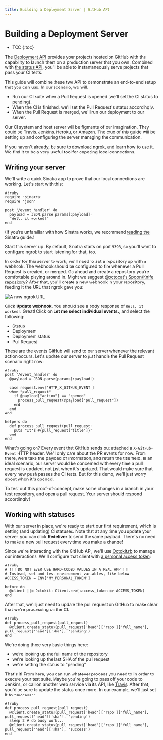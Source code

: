 ```yaml
---
title: Building a Deployment Server | GitHub API
---
```


# Building a Deployment Server

* TOC
{:toc}

The [Deployment API][deploy API] provides your projects hosted on GitHub with
the capability to launch them on a production server that you own. Combined with
[the status API][status API], you'll be able to instantaneously serve projects
that pass your CI tests.

This guide will combine these two API to demonstrate an end-to-end setup that
you can use. In our scenario, we will:

* Run our CI suite when a Pull Request is opened (we'll set the CI status to pending).
* When the CI is finished, we'll set the Pull Request's status accordingly.
* When the Pull Request is merged, we'll run our deployment to our server.

Our CI system and host server will be figments of our imagination. They could be
Travis, Jenkins, Heroku, or Amazon. The crux of this guide will be setting up
and configuring the server managing the communication.

If you haven't already, be sure to [download ngrok][ngrok], and learn how
to [use it][using ngrok]. We find it to be a very useful tool for exposing local
connections.

## Writing your server

We'll write a quick Sinatra app to prove that our local connections are working.
Let's start with this:

    #!ruby
    require 'sinatra'
    require 'json'

    post '/event_handler' do
      payload = JSON.parse(params[:payload])
      "Well, it worked!"
    end


(If you're unfamiliar with how Sinatra works, we recommend [reading the Sinatra guide][Sinatra].)

Start this server up. By default, Sinatra starts on port `9393`, so you'll want
to configure ngrok to start listening for that, too.

In order for this server to work, we'll need to set a repository up with a webhook.
The webhook should be configured to fire whenever a Pull Request is created, or merged.
Go ahead and create a repository you're comfortable playing around in. Might we
suggest [@octocat's Spoon/Knife repository](https://github.com/octocat/Spoon-Knife)?
After that, you'll create a new webhook in your repository, feeding it the URL
that ngrok gave you:

![A new ngrok URL](/images/webhooks_recent_deliveries.png)

Click **Update webhook**. You should see a body response of `Well, it worked!`.
Great! Click on **Let me select individual events.**, and select the following:

* Status
* Deployment
* Deployment status
* Pull Request

These are the events GitHub will send to our server whenever the relevant action
occurs. Let's update our server to *just* handle the Pull Request scenario right now:

    #!ruby
    post '/event_handler' do
      @payload = JSON.parse(params[:payload])

      case request.env['HTTP_X_GITHUB_EVENT']
      when "pull_request"
        if @payload["action"] == "opened"
          process_pull_request(@payload["pull_request"])
        end
      end
    end

    helpers do
      def process_pull_request(pull_request)
        puts "It's #{pull_request['title']}"
      end
    end

What's going on? Every event that GitHub sends out attached a `X-GitHub-Event`
HTTP header. We'll only care about the PR events for now. From there, we'll
take the payload of information, and return the title field. In an ideal scenario,
our server would be concerned with every time a pull request is updated, not just
when it's updated. That would make sure that every new push passes the CI tests.
But for this demo, we'll just worry about when it's opened.

To test out this proof-of-concept, make some changes in a branch in your test
repository, and open a pull request. Your server should respond accordingly!

## Working with statuses

With our server in place, we're ready to start our first requirement, which is
setting (and updating) CI statuses. Note that at any time you update your server,
you can click **Redeliver** to send the same payload. There's no need to make a
new pull request every time you make a change!

Since we're interacting with the GitHub API, we'll use [Octokit.rb][octokit.rb]
to manage our interactions. We'll configure that client with
[a personal access token][access token]:

    #!ruby
    # !!! DO NOT EVER USE HARD-CODED VALUES IN A REAL APP !!!
    # Instead, set and test environment variables, like below
    ACCESS_TOKEN = ENV['MY_PERSONAL_TOKEN']

    before do
      @client ||= Octokit::Client.new(:access_token => ACCESS_TOKEN)
    end

After that, we'll just need to update the pull request on GitHub to make clear
that we're processing on the CI:

    #!ruby
    def process_pull_request(pull_request)
      @client.create_status(pull_request['head']['repo']['full_name'], pull_request['head']['sha'], 'pending')
    end

We're doing three very basic things here:

* we're looking up the full name of the repository
* we're looking up the last SHA of the pull request
* we're setting the status to "pending"

That's it! From here, you can run whatever process you need to in order to execute
your test suite. Maybe you're going to pass off your code to Jenkins, or call
on another web service via its API, like [Travis][travis api]. After that, you'd
be sure to update the status once more. In our example, we'll just set it to `"success"`:

    #!ruby
    def process_pull_request(pull_request)
      @client.create_status(pull_request['head']['repo']['full_name'], pull_request['head']['sha'], 'pending')
      sleep 2 # do busy work...
      @client.create_status(pull_request['head']['repo']['full_name'], pull_request['head']['sha'], 'success')
    end




[deploy API]: /v3/repos/deployments/
[status API]: /v3/repos/statuses/
[ngrok]: https://ngrok.com/
[using ngrok]: /webhooks/configuring/#using-ngrok
[platform samples]: https://github.com/github/platform-samples/tree/master/hooks/ruby/configuring-your-server
[Sinatra]: http://www.sinatrarb.com/
[webhook]: /webhooks/
[octokit.rb]: https://github.com/octokit/octokit.rb
[access token]: https://help.github.com/articles/creating-an-access-token-for-command-line-use
[travis api]: https://api.travis-ci.org/docs/
